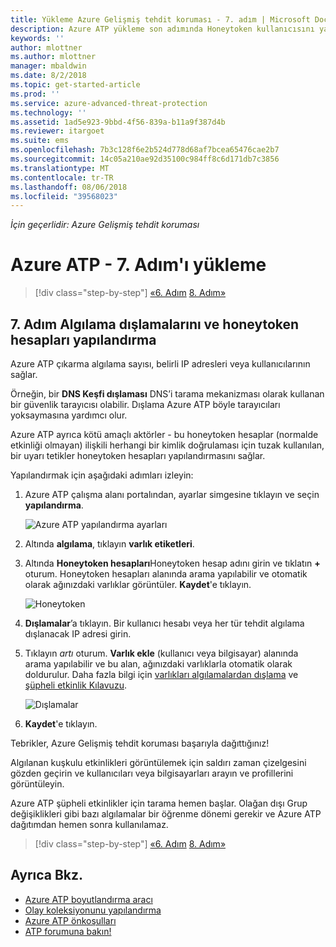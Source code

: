 ```yaml
---
title: Yükleme Azure Gelişmiş tehdit koruması - 7. adım | Microsoft Docs
description: Azure ATP yükleme son adımında Honeytoken kullanıcısını yapılandırın.
keywords: ''
author: mlottner
ms.author: mlottner
manager: mbaldwin
ms.date: 8/2/2018
ms.topic: get-started-article
ms.prod: ''
ms.service: azure-advanced-threat-protection
ms.technology: ''
ms.assetid: 1ad5e923-9bbd-4f56-839a-b11a9f387d4b
ms.reviewer: itargoet
ms.suite: ems
ms.openlocfilehash: 7b3c128f6e2b524d778d68af7bcea65476cae2b7
ms.sourcegitcommit: 14c05a210ae92d35100c984ff8c6d171db7c3856
ms.translationtype: MT
ms.contentlocale: tr-TR
ms.lasthandoff: 08/06/2018
ms.locfileid: "39568023"
---
```

*İçin geçerlidir: Azure Gelişmiş tehdit koruması*



# <a name="install-azure-atp---step-7"></a>Azure ATP - 7. Adım'ı yükleme

>[!div class="step-by-step"]
[«6. Adım](install-atp-step6-vpn.md)
[8. Adım»](install-atp-step8-samr.md)

## <a name="step-7-configure-detection-exclusions-and-honeytoken-accounts"></a>7. Adım Algılama dışlamalarını ve honeytoken hesapları yapılandırma

Azure ATP çıkarma algılama sayısı, belirli IP adresleri veya kullanıcılarının sağlar. 

Örneğin, bir **DNS Keşfi dışlaması** DNS’i tarama mekanizması olarak kullanan bir güvenlik tarayıcısı olabilir. Dışlama Azure ATP böyle tarayıcıları yoksaymasına yardımcı olur.  

Azure ATP ayrıca kötü amaçlı aktörler - bu honeytoken hesaplar (normalde etkinliği olmayan) ilişkili herhangi bir kimlik doğrulaması için tuzak kullanılan, bir uyarı tetikler honeytoken hesapları yapılandırmasını sağlar.

Yapılandırmak için aşağıdaki adımları izleyin:

1.  Azure ATP çalışma alanı portalından, ayarlar simgesine tıklayın ve seçin **yapılandırma**.

    ![Azure ATP yapılandırma ayarları](media/atp-config-menu.png)

2.  Altında **algılama**, tıklayın **varlık etiketleri**.

3. Altında **Honeytoken hesapları**Honeytoken hesap adını girin ve tıklatın **+** oturum. Honeytoken hesapları alanında arama yapılabilir ve otomatik olarak ağınızdaki varlıklar görüntüler. **Kaydet**'e tıklayın.

   ![Honeytoken](media/honeytoken-sensitive.png)

4. **Dışlamalar**’a tıklayın. Bir kullanıcı hesabı veya her tür tehdit algılama dışlanacak IP adresi girin. 
5. Tıklayın *artı* oturum. **Varlık ekle** (kullanıcı veya bilgisayar) alanında arama yapılabilir ve bu alan, ağınızdaki varlıklarla otomatik olarak doldurulur. Daha fazla bilgi için [varlıkları algılamalardan dışlama](excluding-entities-from-detections.md) ve [şüpheli etkinlik Kılavuzu](suspicious-activity-guide.md).

   ![Dışlamalar](media/exclusions.png)

6.  **Kaydet**'e tıklayın.


Tebrikler, Azure Gelişmiş tehdit koruması başarıyla dağıttığınız!

Algılanan kuşkulu etkinlikleri görüntülemek için saldırı zaman çizelgesini gözden geçirin ve kullanıcıları veya bilgisayarları arayın ve profillerini görüntüleyin.

Azure ATP şüpheli etkinlikler için tarama hemen başlar. Olağan dışı Grup değişiklikleri gibi bazı algılamalar bir öğrenme dönemi gerekir ve Azure ATP dağıtımdan hemen sonra kullanılamaz.



>[!div class="step-by-step"]
[«6. Adım](install-atp-step6-vpn.md)
[8. Adım»](install-atp-step8-samr.md)

## <a name="see-also"></a>Ayrıca Bkz.
- [Azure ATP boyutlandırma aracı](http://aka.ms/aatpsizingtool)
- [Olay koleksiyonunu yapılandırma](configure-event-collection.md)
- [Azure ATP önkoşulları](atp-prerequisites.md)
- [ATP forumuna bakın!](https://aka.ms/azureatpcommunity)
